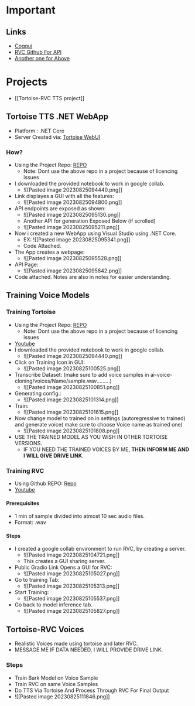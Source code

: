 # Important
## Links
- [Cogqui](https://tts.readthedocs.io/en/dev/index.html) 
- [RVC Github For API](https://github.com/JarodMica/rvc-tts-pipeline)
- [Another one for Above](https://github.com/JarodMica/audiobook_maker) 
# Projects
- [[Tortoise-RVC TTS project]]
## Tortoise TTS .NET WebApp
- Platform : .NET Core
- Server Created via: [Tortoise WebUI](https://git.ecker.tech/mrq/ai-voice-cloning/issues?type=all&state=open&labels=&milestone=0&project=0&assignee=0&poster=0&q=gnu)
### How?
- Using the Project Repo: [REPO](https://git.ecker.tech/mrq/ai-voice-cloning)
	- Note: Dont use the above repo in a project because of licencing issues
- I downloaded the provided notebook to work in google collab.
	- ![[Pasted image 20230825094440.png]]
- Link displayes a GUI with all the features:
	- ![[Pasted image 20230825094800.png]]
- API endpoints are exposed as shown:
	- ![[Pasted image 20230825095130.png]]
	- Another API for generation Exposed Below (if scrolled)
	- ![[Pasted image 20230825095211.png]]
- Now i created a new WebApp using Visual Studio using .NET Core.
	- EX: ![[Pasted image 20230825095341.png]]
	- Code Attached.
- The App creates a webpage: 
	- ![[Pasted image 20230825095528.png]]
- API Page:
	- ![[Pasted image 20230825095842.png]]
- Code attached. Notes are also in notes for easier understanding.

## Training Voice Models
### Training Tortoise
- Using the Project Repo: [REPO](https://git.ecker.tech/mrq/ai-voice-cloning)
	- Note: Dont use the above repo in a project because of licencing issues
- [Youtube](https://www.youtube.com/watch?v=6sTsqSQYIzs)
- I downloaded the provided notebook to work in google collab.
	- ![[Pasted image 20230825094440.png]]
- Click on Training Icon in GUI:
	- ![[Pasted image 20230825100525.png]]
- Transcribe Dataset: (make sure to add voice samples in ai-voice-cloning/voices/Name/sample.wav.........)
	- ![[Pasted image 20230825100851.png]]
- Generating config.:
	- ![[Pasted image 20230825101314.png]]
- Train:
	- ![[Pasted image 20230825101615.png]]
- Now change model to trained on in settings (autoregressive to trained) and generate voice( make sure to choose Voice name as trained one)
	- ![[Pasted image 20230825101808.png]]
- USE THE TRAINED MODEL AS YOU WISH IN OTHER TORTOISE VERSIONS.
	- IF YOU NEED THE TRAINED VOICES BY ME, **THEN INFORM ME AND I WILL GIVE DRIVE LINK**.

### Training RVC
- Using Github REPO: [Repo](https://github.com/RVC-Project/Retrieval-based-Voice-Conversion-WebUI)
- [Youtube](https://www.youtube.com/watch?v=9wu6LSue_dU&list=PLknlHTKYxuNshtQQQ0uyfulwfWYRA6TGn&index=2&t=987s)
#### Prerequisites
- 1 min of sample divided into atmost 10 sec audio files.
- Format: .wav
#### Steps
- I created a google collab environment to run RVC, by creating a server.
	- ![[Pasted image 20230825104721.png]]
	- This creates a GUI sharing server.
- Public Gradio Link Opens a GUI for RVC:
	- ![[Pasted image 20230825105027.png]]
- Go to training Tab:
	- ![[Pasted image 20230825105313.png]]
- Start Training:
	- ![[Pasted image 20230825105537.png]]
- Go back to model inference tab.
	- ![[Pasted image 20230825105827.png]]

## Tortoise-RVC Voices
- Realistic Voices made using tortoise and later RVC.
- MESSAGE ME IF DATA NEEDED, I WILL PROVIDE DRIVE LINK.
### Steps
- Train Bark Model on Voice Sample
- Train RVC on same Voice Samples
- Do TTS Via Tortoise And Process Through RVC For Final Output
- ![[Pasted image 20230825111846.png]]